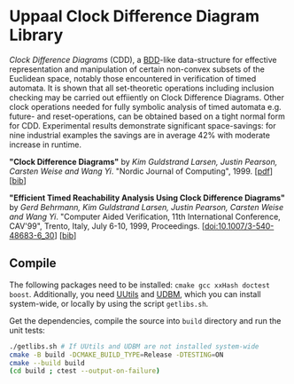# Uppaal Clock Difference Diagram Library

*Clock Difference Diagrams* (CDD), a [BDD](https://en.wikipedia.org/wiki/Binary_decision_diagram)-like
data-structure for effective representation and manipulation of certain non-convex subsets of the Euclidean space,
notably those encountered in verification of timed automata.
It is shown that all set-theoretic operations including inclusion checking may be carried out effiiently on Clock Difference Diagrams.
Other clock operations needed for fully symbolic analysis of timed automata e.g. future- and
reset-operations, can be obtained based on a tight normal form for CDD.
Experimental results demonstrate significant space-savings:
for nine industrial examples the savings are in average 42% with moderate increase in runtime.

**"Clock Difference Diagrams"** by *Kim Guldstrand Larsen, Justin Pearson, Carsten Weise and Wang Yi*. "Nordic Journal of Computing", 1999. [[pdf](https://vbn.aau.dk/ws/files/425046823/CDD_26pages_nordic_journal_of_computing_1999.pdf)] [[bib](https://dblp.uni-trier.de/rec/journals/njc/LarsenPWY99.html?view=bibtex)]

**"Efficient Timed Reachability Analysis Using Clock Difference Diagrams"** by *Gerd Behrmann, Kim Guldstrand Larsen, Justin Pearson, Carsten Weise and Wang Yi*. "Computer Aided Verification, 11th International Conference, CAV'99", Trento, Italy, July 6-10, 1999, Proceedings. [[doi:10.1007/3-540-48683-6_30](https://doi.org/10.1007/3-540-48683-6_30)] [[bib](https://dblp.uni-trier.de/rec/conf/cav/BehrmannLPWY99.html?view=bibtex)]


## Compile
The following packages need to be installed: `cmake gcc xxHash doctest boost`.
Additionally, you need [UUtils](https://github.com/UPPAALModelChecker/UUtils) and [UDBM](https://github.com/UPPAALModelChecker/UDBM), which you can install system-wide, or locally by using the script `getlibs.sh`.

Get the dependencies, compile the source into `build` directory and run the unit tests:
```sh
./getlibs.sh # If UUtils and UDBM are not installed system-wide
cmake -B build -DCMAKE_BUILD_TYPE=Release -DTESTING=ON
cmake --build build
(cd build ; ctest --output-on-failure)
```
